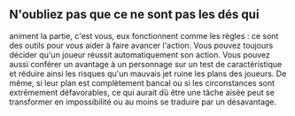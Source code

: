## N'oubliez pas que ce ne sont pas les dés qui

animent la partie, c'est vous, eux fonctionnent
comme les règles : ce sont des outils pour vous
aider à faire avancer l'action. Vous pouvez toujours
décider qu'un joueur réussit automatiquement son
action. Vous pouvez aussi conférer un avantage à un
personnage sur un test de caractéristique et réduire
ainsi les risques qu'un mauvais jet ruine les plans
des joueurs. De même, si leur plan est complètement
bancal ou si les circonstances sont extrêmement
défavorables, ce qui aurait dû être une tâche aisée peut se
transformer en impossibilité ou au moins se traduire par
un désavantage.

